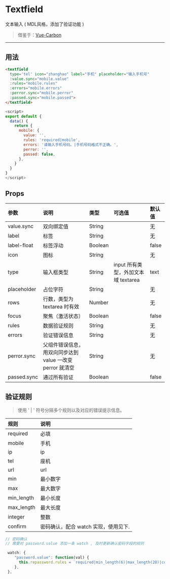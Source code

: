 # Textfield

文本输入 ( MDL风格，添加了验证功能 )

> 借鉴于：[Vue-Carbon](https://github.com/myronliu347/vue-carbon/blob/master/src/forms/textField.vue)

----

## 用法

```html
<textfield
  type='tel' icon="zhanghao" label="手机" placeholder="输入手机号"
  :value.sync="mobile.value"
  :rules="mobile.rules"
  :errors="mobile.errors"
  :perror.sync="mobile.perror"
  :passed.sync="mobile.passed">
</textfield>
```

```javascript
<script>
export default {
  data() {
    return {
      mobile: {
        value: '',
        rules: 'required|mobile',
        errors: '请输入手机号码。|手机号码格式不正确。',
        perror: '',
        passed: false,
      },
    }
  }
}
</script>
```


## Props
| 参数 | 说明 |	类型 | 可选值 | 默认值 |
| :---- | :---- | :---- | :---- | :---- |
| value.sync | 双向绑定值 | String |  | 无 |
| label | 标签 | String |  | 无 |
| label-float | 标签浮动 | Boolean |  | false |
| icon | 图标 | String |  | 无 |
| type | 输入框类型 | String | input 所有类型，外加文本域 textarea | text |
| placeholder | 占位字符 | String |  | 无 |
| rows | 行数，类型为 textarea 时有效 | Number |  | 无 |
| focus | 聚焦（激活状态） | Boolean |  | false |
| rules | 数据验证规则 | String |  | 无 |
| errors | 验证错误信息 | String |  | 无 |
| perror.sync | 父组件错误信息，用双向同步达到 value 一改变 perror 就清空 | String |  | 无 |
| passed.sync | 通过所有验证 | Boolean |  | false |

## 验证规则

> 使用 ' | ' 符号分隔多个规则以及对应的错误提示信息。

| 规则 | 说明 |
| :---- | :---- |
| required | 必填 |
| mobile | 手机 |
| ip | ip |
| tel | 座机 |
| url | url |
| min | 最小数字 |
| max | 最大数字 |
| min_length | 最小长度 |
| max_length | 最大长度 |
| integer | 整数 |
| confirm | 密码确认，配合 watch 实现，使用见下. |

```javascript
// 密码确认
// 需要对 password.value 添加一条 watch , 及时更新确认密码字段的规则

 watch: {
    "password.value": function(val) {
      this.repassword.rules = `required|min_length(6)|max_length(20)|confirm(${val})`
    },
 },

```
